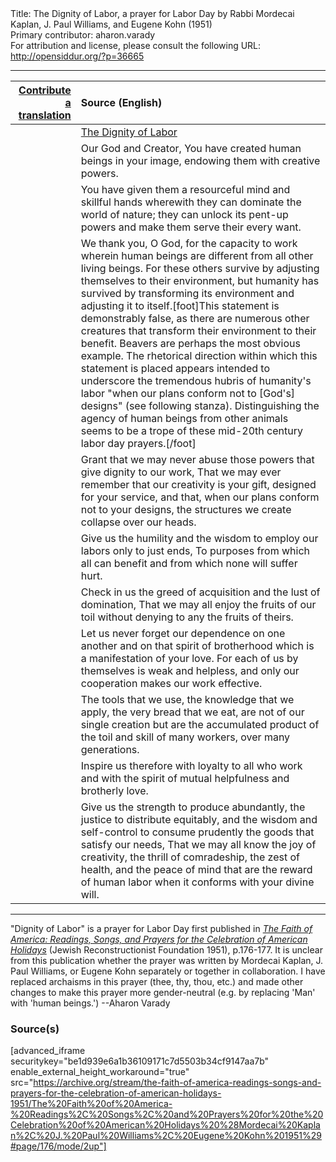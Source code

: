 <html>
<head></head>
<body>
Title: The Dignity of Labor, a prayer for Labor Day by Rabbi Mordecai Kaplan, J. Paul Williams, and Eugene Kohn (1951)<br />
Primary contributor: aharon.varady<br />
For attribution and license, please consult the following URL: <a href="http://opensiddur.org/?p=36665">http://opensiddur.org/?p=36665</a>
<p />
<hr />

<table style="margin-left: auto;margin-right: auto;" class="draggable">
<thead><tr><th id="x" style="text-align: right;"><a href="/contribute/upload">Contribute a translation</a></th><th style="text-align: left;">Source (English)</th></tr></thead>
<tbody>
<tr><td style="vertical-align:top;">
<div class="liturgy"><span lang="he">

</span></div></td>
 
<td style="vertical-align:top;">
<div class="english">
<u>The Dignity of Labor</u>
</div></td></tr>


<tr><td style="vertical-align:top;">
<div class="liturgy"><span lang="he">

</span></div></td>
 
<td style="vertical-align:top;">
<div class="english">
Our God and Creator, 
You have created human beings in your image, 
endowing them with creative powers. 
</div></td></tr>


<tr><td style="vertical-align:top;">
<div class="liturgy"><span lang="he">

</span></div></td>
 
<td style="vertical-align:top;">
<div class="english">
You have given them a resourceful mind and skillful hands 
wherewith they can dominate the world of nature; 
they can unlock its pent-up powers 
and make them serve their every want. 
</div></td></tr>


<tr><td style="vertical-align:top;">
<div class="liturgy"><span lang="he">

</span></div></td>
 
<td style="vertical-align:top;">
<div class="english">
We thank you, O God, 
for the capacity to work 
wherein human beings are different from all other living beings. 
For these others survive 
by adjusting themselves to their environment, 
but humanity has survived 
by transforming its environment 
and adjusting it to itself.[foot]This statement is demonstrably false, as there are numerous other creatures that transform their environment to their benefit. Beavers are perhaps the most obvious example. The rhetorical direction within which this statement is placed appears intended to underscore the tremendous hubris of humanity's labor "when our plans conform not to [God's] designs" (see following stanza). Distinguishing the agency of human beings from other animals seems to be a trope of these mid-20th century labor day prayers.[/foot]
</div></td></tr>


<tr><td style="vertical-align:top;">
<div class="liturgy"><span lang="he">

</span></div></td>
 
<td style="vertical-align:top;">
<div class="english">
Grant that we may never abuse 
those powers that give dignity to our work, 
That we may ever remember 
that our creativity is your gift, 
designed for your service, 
and that, when our plans conform not to your designs, 
the structures we create collapse over our heads. 
</div></td></tr>


<tr><td style="vertical-align:top;">
<div class="liturgy"><span lang="he">

</span></div></td>
 
<td style="vertical-align:top;">
<div class="english">
Give us the humility and the wisdom 
to employ our labors only to just ends, 
To purposes from which all can benefit 
and from which none will suffer hurt. 
</div></td></tr>


<tr><td style="vertical-align:top;">
<div class="liturgy"><span lang="he">

</span></div></td>
 
<td style="vertical-align:top;">
<div class="english">
Check in us the greed of acquisition 
and the lust of domination, 
That we may all enjoy the fruits of our toil 
without denying to any the fruits of theirs. 
</div></td></tr>


<tr><td style="vertical-align:top;">
<div class="liturgy"><span lang="he">

</span></div></td>
 
<td style="vertical-align:top;">
<div class="english">
Let us never forget our dependence on one another 
and on that spirit of brotherhood 
which is a manifestation of your love. 
For each of us by themselves is weak and helpless, 
and only our cooperation makes our work effective. 
</div></td></tr>


<tr><td style="vertical-align:top;">
<div class="liturgy"><span lang="he">

</span></div></td>
 
<td style="vertical-align:top;">
<div class="english">
The tools that we use, 
the knowledge that we apply, 
the very bread that we eat, 
are not of our single creation 
but are the accumulated product 
of the toil and skill 
of many workers, 
over many generations. 
</div></td></tr>


<tr><td style="vertical-align:top;">
<div class="liturgy"><span lang="he">

</span></div></td>
 
<td style="vertical-align:top;">
<div class="english">
Inspire us therefore with loyalty to all who work 
and with the spirit of mutual helpfulness and brotherly love. 
</div></td></tr>


<tr><td style="vertical-align:top;">
<div class="liturgy"><span lang="he">

</span></div></td>
 
<td style="vertical-align:top;">
<div class="english">
Give us the strength to produce abundantly, 
the justice to distribute equitably, 
and the wisdom and self-control 
to consume prudently the goods that satisfy our needs, 
That we may all know the joy of creativity, 
the thrill of comradeship, 
the zest of health, 
and the peace of mind 
that are the reward of human labor 
when it conforms with your divine will. 
</div></td></tr>
</tbody></table>

<hr />

"Dignity of Labor" is a prayer for Labor Day first published in <em><a href="/?p=34753">The Faith of America: Readings, Songs, and Prayers for the Celebration of American Holidays</a></em> (Jewish Reconstructionist Foundation 1951), p.176-177. It is unclear from this publication whether the prayer was written by Mordecai Kaplan, J. Paul Williams, or Eugene Kohn separately or together in collaboration. I have replaced archaisms in this prayer (thee, thy, thou, etc.) and made other changes to make this prayer more gender-neutral (e.g. by replacing 'Man' with 'human beings.') --Aharon Varady

<h3>Source(s)</h3>

[advanced_iframe securitykey="be1d939e6a1b36109171c7d5503b34cf9147aa7b" enable_external_height_workaround="true" src="https://archive.org/stream/the-faith-of-america-readings-songs-and-prayers-for-the-celebration-of-american-holidays-1951/The%20Faith%20of%20America-%20Readings%2C%20Songs%2C%20and%20Prayers%20for%20the%20Celebration%20of%20American%20Holidays%20%28Mordecai%20Kaplan%2C%20J.%20Paul%20Williams%2C%20Eugene%20Kohn%201951%29#page/176/mode/2up"]

&nbsp;
</body>
</html>